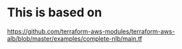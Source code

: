 # This is based on
https://github.com/terraform-aws-modules/terraform-aws-alb/blob/master/examples/complete-nlb/main.tf